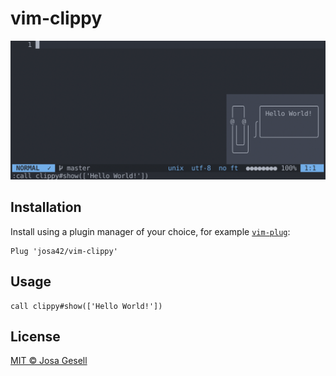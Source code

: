 # vim-clippy

![screenshot](screenshot.png)

## Installation

Install using a plugin manager of your choice, for example [`vim-plug`](https://github.com/junegunn/vim-plug):

```viml
Plug 'josa42/vim-clippy'
```

## Usage

```viml
call clippy#show(['Hello World!'])
```

## License

[MIT © Josa Gesell](LICENSE)
